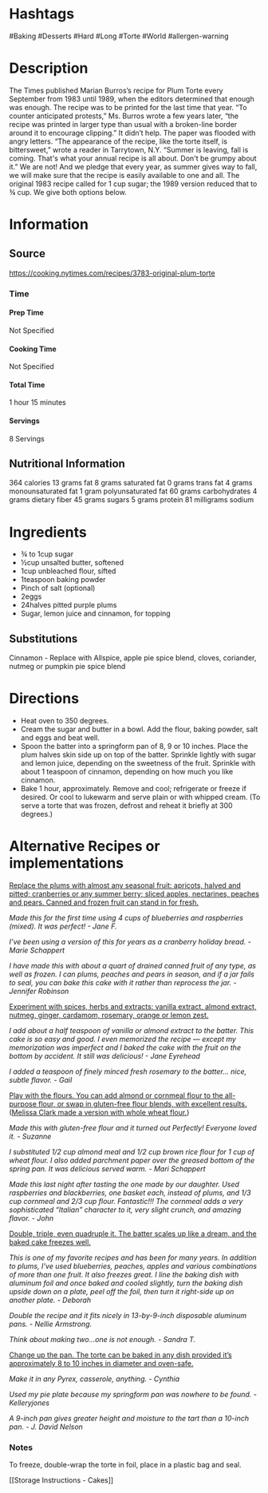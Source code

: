 # Hashtags
#Baking #Desserts #Hard #Long #Torte #World #allergen-warning 
# Description
The Times published Marian Burros’s recipe for Plum Torte every September from 1983 until 1989, when the editors determined that enough was enough. The recipe was to be printed for the last time that year. “To counter anticipated protests,” Ms. Burros wrote a few years later, “the recipe was printed in larger type than usual with a broken-line border around it to encourage clipping.” It didn’t help. The paper was flooded with angry letters. “The appearance of the recipe, like the torte itself, is bittersweet,” wrote a reader in Tarrytown, N.Y. “Summer is leaving, fall is coming. That's what your annual recipe is all about. Don't be grumpy about it.” We are not! And we pledge that every year, as summer gives way to fall, we will make sure that the recipe is easily available to one and all. The original 1983 recipe called for 1 cup sugar; the 1989 version reduced that to ¾ cup. We give both options below.
# Information
## Source
https://cooking.nytimes.com/recipes/3783-original-plum-torte
### Time
#### Prep Time
Not Specified
#### Cooking Time
Not Specified
#### Total Time
1 hour 15 minutes
#### Servings
8 Servings
## Nutritional Information
364 calories
13 grams fat
8 grams saturated fat
0 grams trans fat
4 grams monounsaturated fat
1 gram polyunsaturated fat
60 grams carbohydrates
4 grams dietary fiber
45 grams sugars
5 grams protein
81 milligrams sodium
# Ingredients
- ¾ to 1cup sugar
- ½cup unsalted butter, softened
- 1cup unbleached flour, sifted
- 1teaspoon baking powder
- Pinch of salt (optional)
- 2eggs
- 24halves pitted purple plums
- Sugar, lemon juice and cinnamon, for topping

## Substitutions
Cinnamon - Replace with Allspice, apple pie spice blend, cloves, coriander, nutmeg or pumpkin pie spice blend
# Directions
- Heat oven to 350 degrees.
- Cream the sugar and butter in a bowl. Add the flour, baking powder, salt and eggs and beat well.
- Spoon the batter into a springform pan of 8, 9 or 10 inches. Place the plum halves skin side up on top of the batter. Sprinkle lightly with sugar and lemon juice, depending on the sweetness of the fruit. Sprinkle with about 1 teaspoon of cinnamon, depending on how much you like cinnamon.
- Bake 1 hour, approximately. Remove and cool; refrigerate or freeze if desired. Or cool to lukewarm and serve plain or with whipped cream. (To serve a torte that was frozen, defrost and reheat it briefly at 300 degrees.)

# Alternative Recipes or implementations
[Replace the plums with almost any seasonal fruit: apricots, halved and pitted; cranberries or any summer berry; sliced apples, nectarines, peaches and pears. Canned and frozen fruit can stand in for fresh.](http://www.nytimes.com/2016/09/14/dining/marian-burros-plum-torte-recipe.html)

_Made this for the first time using 4 cups of blueberries and raspberries (mixed). It was perfect! - Jane F._

_I’ve been using a version of this for years as a cranberry holiday bread. - Marie Schappert_

_I have made this with about a quart of drained canned fruit of any type, as well as frozen. I can plums, peaches and pears in season, and if a jar fails to seal, you can bake this cake with it rather than reprocess the jar. - Jennifer Robinson_

[Experiment with spices, herbs and extracts: vanilla extract, almond extract, nutmeg, ginger, cardamom, rosemary, orange or lemon zest.](http://www.nytimes.com/2016/09/14/dining/marian-burros-plum-torte-recipe.html)

_I add about a half teaspoon of vanilla or almond extract to the batter. This cake is so easy and good. I even memorized the recipe — except my memorization was imperfect and I baked the cake with the fruit on the bottom by accident. It still was delicious! - Jane Eyrehead_

_I added a teaspoon of finely minced fresh rosemary to the batter… nice, subtle flavor. - Gail_

[Play with the flours. You can add almond or cornmeal flour to the all-purpose flour, or swap in gluten-free flour blends, with excellent results.](http://www.nytimes.com/2016/09/14/dining/marian-burros-plum-torte-recipe.html) ([Melissa Clark made a version with whole wheat flour.](http://cooking.nytimes.com/recipes/1015810-crunchy-topped-whole-wheat-plum-cake))

_Made this with gluten-free flour and it turned out Perfectly! Everyone loved it. - Suzanne_

_I substituted 1/2 cup almond meal and 1/2 cup brown rice flour for 1 cup of wheat flour. I also added parchment paper over the greased bottom of the spring pan. It was delicious served warm. - Mari Schappert_

_Made this last night after tasting the one made by our daughter. Used raspberries and blackberries, one basket each, instead of plums, and 1/3 cup cornmeal and 2/3 cup flour. Fantastic!!! The cornmeal adds a very sophisticated “Italian” character to it, very slight crunch, and amazing flavor. - John_

[Double, triple, even quadruple it. The batter scales up like a dream, and the baked cake freezes well.](http://www.nytimes.com/2016/09/14/dining/marian-burros-plum-torte-recipe.html)

_This is one of my favorite recipes and has been for many years. In addition to plums, I’ve used blueberries, peaches, apples and various combinations of more than one fruit. It also freezes great. I line the baking dish with aluminum foil and once baked and cooled slightly, turn the baking dish upside down on a plate, peel off the foil, then turn it right-side up on another plate. - Deborah_

_Double the recipe and it fits nicely in 13-by-9-inch disposable aluminum pans. - Nellie Armstrong._

_Think about making two…one is not enough. - Sandra T._

[Change up the pan. The torte can be baked in any dish provided it’s approximately 8 to 10 inches in diameter and oven-safe.](http://www.nytimes.com/2016/09/14/dining/marian-burros-plum-torte-recipe.html)

_Make it in any Pyrex, casserole, anything. - Cynthia_

_Used my pie plate because my springform pan was nowhere to be found. - Kelleryjones_

_A 9-inch pan gives greater height and moisture to the tart than a 10-inch pan. - J. David Nelson_
### Notes
To freeze, double-wrap the torte in foil, place in a plastic bag and seal.


[[Storage Instructions - Cakes]]